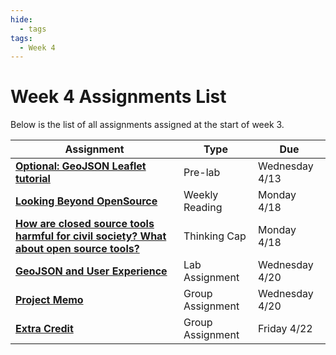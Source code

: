 ```yaml
---
hide:
  - tags
tags:
  - Week 4
---
```

# Week 4 Assignments List

Below is the list of all assignments assigned at the start of week 3.

|Assignment|Type|Due|
|-----------|----|---|
|[**Optional: GeoJSON Leaflet tutorial**](./prelab.md)|Pre-lab|Wednesday 4/13|
|[**Looking Beyond OpenSource**](./reading.md)|Weekly Reading|Monday 4/18|
|[**How are closed source tools harmful for civil society? What about open source tools?**](./thinking_cap.md)|Thinking Cap|Monday 4/18|
|[**GeoJSON and User Experience**](./lab_assignment.md)|Lab Assignment|Wednesday 4/20|
|[**Project Memo**](../week2/group_assignment.md)|Group Assignment|Wednesday 4/20|
|[**Extra Credit**](../week3/extra_credit.md)|Group Assignment|Friday 4/22|
